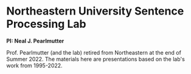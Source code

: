 # Northeastern University Sentence Processing Lab

**PI: Neal J. Pearlmutter**

Prof. Pearlmutter (and the lab) retired from Northeastern at the end of Summer 2022.  The materials here are  presentations based on the lab's work from 1995-2022.
